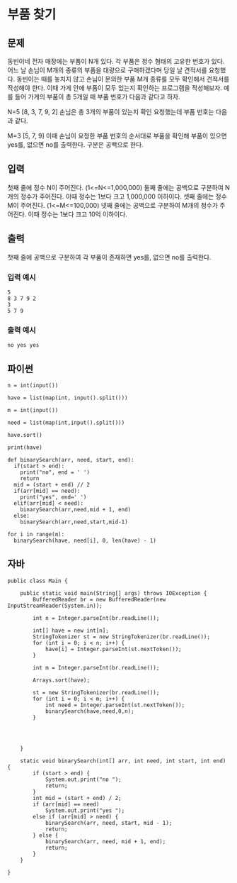 # 부품 찾기
## 문제
동빈이네 전자 매장에는 부품이 N개 있다. 각 부품은 정수 형태의 고유한 번호가 있다. 어느 날 손님이 M개의 종류의 부품을 대량으로 구매하겠다며 당일 날 견적서를 요청했다. 동빈이는 때를 놓치지 않고 손님이 문의한 부품 M개 종류를 모두 확인해서 견적서를 작성해야 한다. 이때 가게 안에 부품이 모두 있는지 확인하는 프로그램을 작성해보자.
예를 들어 가게의 부품이 총 5개일 때 부품 번호가 다음과 같다고 하자.

N=5
[8, 3, 7, 9, 2]
손님은 총 3개의 부품이 있는지 확인 요청했는데 부품 번호는 다음과 같다.

M=3
[5, 7, 9]
이때 손님이 요청한 부품 번호의 순서대로 부품을 확인해 부품이 있으면 yes를, 없으면 no를 출력한다. 구분은 공백으로 한다.

## 입력
첫째 줄에 정수 N이 주어진다. (1<=N<=1,000,000)
둘째 줄에는 공백으로 구분하여 N개의 정수가 주어진다. 이때 정수는 1보다 크고 1,000,000 이하이다.
셋째 줄에는 정수 M이 주어진다. (1<=M<=100,000)
넷째 줄에는 공백으로 구분하여 M개의 정수가 주어진다. 이때 정수는 1보다 크고 10억 이하이다.
## 출력
첫째 줄에 공백으로 구분하여 각 부품이 존재하면 yes를, 없으면 no를 출력한다.
### 입력 예시
```
5
8 3 7 9 2
3
5 7 9
```
### 출력 예시
```
no yes yes
```

## 파이썬
```
n = int(input())

have = list(map(int, input().split()))

m = int(input())

need = list(map(int,input().split()))

have.sort()

print(have)

def binarySearch(arr, need, start, end):
  if(start > end):
    print("no", end = ' ')
    return
  mid = (start + end) // 2
  if(arr[mid] == need):
    print("yes", end=' ')
  elif(arr[mid] < need):
    binarySearch(arr,need,mid + 1, end)
  else:
    binarySearch(arr,need,start,mid-1)

for i in range(m):
  binarySearch(have, need[i], 0, len(have) - 1)
```

## 자바
```
public class Main {

	public static void main(String[] args) throws IOException {
		BufferedReader br = new BufferedReader(new InputStreamReader(System.in));

		int n = Integer.parseInt(br.readLine());

		int[] have = new int[n];
		StringTokenizer st = new StringTokenizer(br.readLine());
		for (int i = 0; i < n; i++) {
			have[i] = Integer.parseInt(st.nextToken());
		}

		int m = Integer.parseInt(br.readLine());

		Arrays.sort(have);
		
		st = new StringTokenizer(br.readLine());
		for (int i = 0; i < m; i++) {
			int need = Integer.parseInt(st.nextToken());
			binarySearch(have,need,0,n);
		}

		
		

	}

	static void binarySearch(int[] arr, int need, int start, int end) {
		if (start > end) {
			System.out.print("no ");
			return;
		}
		int mid = (start + end) / 2;
		if (arr[mid] == need)
			System.out.print("yes ");
		else if (arr[mid] > need) {
			binarySearch(arr, need, start, mid - 1);
			return;
		} else {
			binarySearch(arr, need, mid + 1, end);
			return;
		}
	}

}

```
